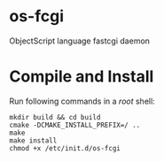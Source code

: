 os-fcgi
=======

ObjectScript language fastcgi daemon

Compile and Install
=======

Run following commands in a *root* shell:

	mkdir build && cd build
	cmake -DCMAKE_INSTALL_PREFIX=/ ..
	make
	make install
	chmod +x /etc/init.d/os-fcgi